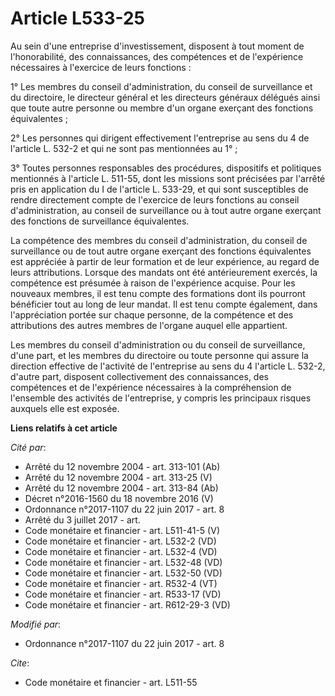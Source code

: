 # Article L533-25

Au sein d'une entreprise d'investissement, disposent à tout moment de l'honorabilité, des connaissances, des compétences et
de l'expérience nécessaires à l'exercice de leurs fonctions :

1° Les membres du conseil d'administration, du conseil de surveillance et du directoire, le directeur général et les
directeurs généraux délégués ainsi que toute autre personne ou membre d'un organe exerçant des fonctions équivalentes ;

2° Les personnes qui dirigent effectivement l'entreprise au sens du 4 de l'article L. 532-2 et qui ne sont pas mentionnées au
1° ;

3° Toutes personnes responsables des procédures, dispositifs et politiques mentionnés à l'article L. 511-55, dont les
missions sont précisées par l'arrêté pris en application du I de l'article L. 533-29, et qui sont susceptibles de rendre
directement compte de l'exercice de leurs fonctions au conseil d'administration, au conseil de surveillance ou à tout autre
organe exerçant des fonctions de surveillance équivalentes.

La compétence des membres du conseil d'administration, du conseil de surveillance ou de tout autre organe exerçant des
fonctions équivalentes est appréciée à partir de leur formation et de leur expérience, au regard de leurs attributions.
Lorsque des mandats ont été antérieurement exercés, la compétence est présumée à raison de l'expérience acquise. Pour les
nouveaux membres, il est tenu compte des formations dont ils pourront bénéficier tout au long de leur mandat. Il est tenu
compte également, dans l'appréciation portée sur chaque personne, de la compétence et des attributions des autres membres de
l'organe auquel elle appartient.

Les membres du conseil d'administration ou du conseil de surveillance, d'une part, et les membres du directoire ou toute
personne qui assure la direction effective de l'activité de l'entreprise au sens du 4 l'article L. 532-2, d'autre part,
disposent collectivement des connaissances, des compétences et de l'expérience nécessaires à la compréhension de l'ensemble
des activités de l'entreprise, y compris les principaux risques auxquels elle est exposée.

**Liens relatifs à cet article**

_Cité par_:

  - Arrêté du 12 novembre 2004 - art. 313-101 (Ab)
  - Arrêté du 12 novembre 2004 - art. 313-25 (V)
  - Arrêté du 12 novembre 2004 - art. 313-84 (Ab)
  - Décret n°2016-1560 du 18 novembre 2016 (V)
  - Ordonnance n°2017-1107 du 22 juin 2017 - art. 8
  - Arrêté du 3 juillet 2017 - art.
  - Code monétaire et financier - art. L511-41-5 (V)
  - Code monétaire et financier - art. L532-2 (VD)
  - Code monétaire et financier - art. L532-4 (VD)
  - Code monétaire et financier - art. L532-48 (VD)
  - Code monétaire et financier - art. L532-50 (VD)
  - Code monétaire et financier - art. R532-4 (VT)
  - Code monétaire et financier - art. R533-17 (VD)
  - Code monétaire et financier - art. R612-29-3 (VD)

_Modifié par_:

  - Ordonnance n°2017-1107 du 22 juin 2017 - art. 8

_Cite_:

  - Code monétaire et financier - art. L511-55
